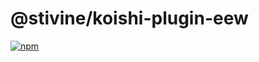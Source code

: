 # @stivine/koishi-plugin-eew

[![npm](https://img.shields.io/npm/v/@stivine/koishi-plugin-eew?style=flat-square)](https://www.npmjs.com/package/@stivine/koishi-plugin-eew)


